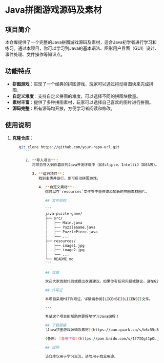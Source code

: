 # Java拼图游戏源码及素材

## 项目简介

本仓库提供了一个完整的Java拼图游戏源码及素材，适合Java初学者进行学习和练习。通过本项目，你可以学习到Java的基本语法、图形用户界面（GUI）设计、事件处理、文件操作等知识点。

## 功能特点

- **拼图游戏**：实现了一个经典的拼图游戏，玩家可以通过拖动拼图块来完成拼图。
- **自定义难度**：支持自定义拼图的难度，可以选择不同的拼图块数量。
- **素材丰富**：提供了多种拼图素材，玩家可以选择自己喜欢的图片进行拼图。
- **源码完整**：所有源码均开放，方便学习者阅读和修改。

## 使用说明

1. **克隆仓库**：
   ```bash
      git clone https://github.com/your-repo-url.git
         ```

         2. **导入项目**：
            将项目导入到你喜欢的Java开发环境中（如Eclipse、IntelliJ IDEA等）。

            3. **运行项目**：
               找到主类并运行，即可启动拼图游戏。

               4. **自定义素材**：
                  你可以在`resources`文件夹中替换或添加新的拼图素材图片。

                  ## 文件结构

                  ```
                  java-puzzle-game/
                  ├── src/
                  │   ├── Main.java
                  │   ├── PuzzleGame.java
                  │   ├── PuzzlePiece.java
                  │   └── ...
                  ├── resources/
                  │   ├── image1.jpg
                  │   ├── image2.jpg
                  │   └── ...
                  └── README.md
                  ```

                  ## 贡献

                  欢迎大家贡献代码或提出改进建议。如果你有任何问题或建议，请在GitHub上提交Issue或Pull Request。

                  ## 许可证

                  本项目采用MIT许可证，详情请参阅[LICENSE](LICENSE)文件。

                  ---

                  希望这个项目能帮助你更好地学习Java编程！

                  ## 下载链接
                  [Java拼图游戏源码及素材](https://pan.quark.cn/s/b6c55c8c6bd0) 

                  (备用: [备用下载](https://pan.baidu.com/s/1f7IQgt1pOL_weLVhyVFetg?pwd=1234))

                  ## 说明

                  该仓库仅用于学习交流，请勿用于商业用途。
